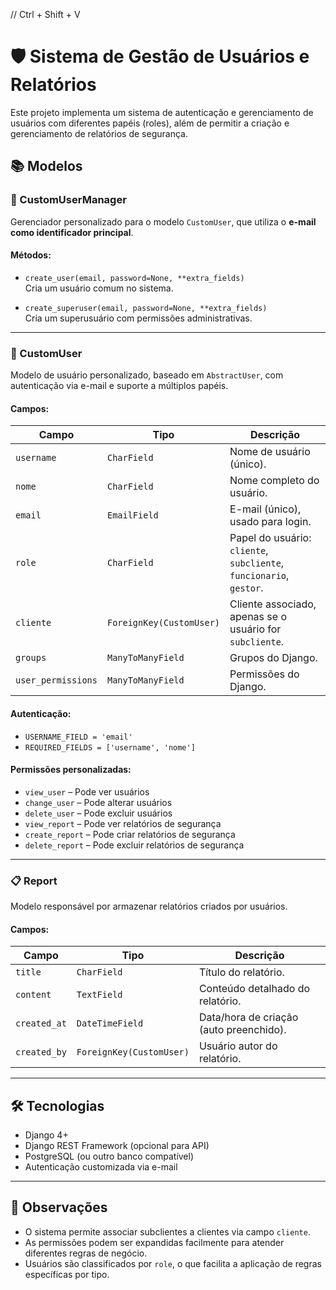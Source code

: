 // Ctrl + Shift + V

# 🛡️ Sistema de Gestão de Usuários e Relatórios

Este projeto implementa um sistema de autenticação e gerenciamento de usuários com diferentes papéis (roles), além de permitir a criação e gerenciamento de relatórios de segurança.

## 📚 Modelos

### 🔐 CustomUserManager

Gerenciador personalizado para o modelo `CustomUser`, que utiliza o **e-mail como identificador principal**.

#### Métodos:

- `create_user(email, password=None, **extra_fields)`  
  Cria um usuário comum no sistema.

- `create_superuser(email, password=None, **extra_fields)`  
  Cria um superusuário com permissões administrativas.

---

### 👤 CustomUser

Modelo de usuário personalizado, baseado em `AbstractUser`, com autenticação via e-mail e suporte a múltiplos papéis.

#### Campos:

| Campo              | Tipo                     | Descrição                                                           |
| ------------------ | ------------------------ | ------------------------------------------------------------------- |
| `username`         | `CharField`              | Nome de usuário (único).                                            |
| `nome`             | `CharField`              | Nome completo do usuário.                                           |
| `email`            | `EmailField`             | E-mail (único), usado para login.                                   |
| `role`             | `CharField`              | Papel do usuário: `cliente`, `subcliente`, `funcionario`, `gestor`. |
| `cliente`          | `ForeignKey(CustomUser)` | Cliente associado, apenas se o usuário for `subcliente`.            |
| `groups`           | `ManyToManyField`        | Grupos do Django.                                                   |
| `user_permissions` | `ManyToManyField`        | Permissões do Django.                                               |

#### Autenticação:

- `USERNAME_FIELD = 'email'`
- `REQUIRED_FIELDS = ['username', 'nome']`

#### Permissões personalizadas:

- `view_user` – Pode ver usuários
- `change_user` – Pode alterar usuários
- `delete_user` – Pode excluir usuários
- `view_report` – Pode ver relatórios de segurança
- `create_report` – Pode criar relatórios de segurança
- `delete_report` – Pode excluir relatórios de segurança

---

### 📋 Report

Modelo responsável por armazenar relatórios criados por usuários.

#### Campos:

| Campo        | Tipo                     | Descrição                               |
| ------------ | ------------------------ | --------------------------------------- |
| `title`      | `CharField`              | Título do relatório.                    |
| `content`    | `TextField`              | Conteúdo detalhado do relatório.        |
| `created_at` | `DateTimeField`          | Data/hora de criação (auto preenchido). |
| `created_by` | `ForeignKey(CustomUser)` | Usuário autor do relatório.             |

---

## 🛠️ Tecnologias

- Django 4+
- Django REST Framework (opcional para API)
- PostgreSQL (ou outro banco compatível)
- Autenticação customizada via e-mail

---

## 📎 Observações

- O sistema permite associar subclientes a clientes via campo `cliente`.
- As permissões podem ser expandidas facilmente para atender diferentes regras de negócio.
- Usuários são classificados por `role`, o que facilita a aplicação de regras específicas por tipo.
